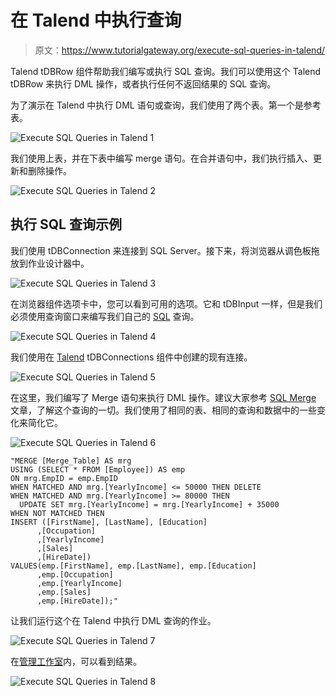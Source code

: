 # 在 Talend 中执行查询

> 原文：<https://www.tutorialgateway.org/execute-sql-queries-in-talend/>

Talend tDBRow 组件帮助我们编写或执行 SQL 查询。我们可以使用这个 Talend tDBRow 来执行 DML 操作，或者执行任何不返回结果的 SQL 查询。

为了演示在 Talend 中执行 DML 语句或查询，我们使用了两个表。第一个是参考表。

![Execute SQL Queries in Talend 1](img/081db3c524db1000d34a75b94b4b39a2.png)

我们使用上表，并在下表中编写 merge 语句。在合并语句中，我们执行插入、更新和删除操作。

![Execute SQL Queries in Talend 2](img/88865b33521f41ee7136464207da45d9.png)

## 执行 SQL 查询示例

我们使用 tDBConnection 来连接到 SQL Server。接下来，将浏览器从调色板拖放到作业设计器中。

![Execute SQL Queries in Talend 3](img/9457b98a98d8dc758aad8a397b032e7c.png)

在浏览器组件选项卡中，您可以看到可用的选项。它和 tDBInput 一样，但是我们必须使用查询窗口来编写我们自己的 [SQL](https://www.tutorialgateway.org/sql/) 查询。

![Execute SQL Queries in Talend 4](img/899cc86863ff6ed003046dae2f9a516d.png)

我们使用在 [Talend](https://www.tutorialgateway.org/talend-tutorial/) tDBConnections 组件中创建的现有连接。

![Execute SQL Queries in Talend 5](img/5f4e9bee9867fac9740969a581e7764c.png)

在这里，我们编写了 Merge 语句来执行 DML 操作。建议大家参考 [SQL Merge](https://www.tutorialgateway.org/sql-merge-statement/) 文章，了解这个查询的一切。我们使用了相同的表、相同的查询和数据中的一些变化来简化它。

![Execute SQL Queries in Talend 6](img/5607ade379568dbbf9953aaaa1588483.png)

```
"MERGE [Merge_Table] AS mrg
USING (SELECT * FROM [Employee]) AS emp
ON mrg.EmpID = emp.EmpID
WHEN MATCHED AND mrg.[YearlyIncome] <= 50000 THEN DELETE
WHEN MATCHED AND mrg.[YearlyIncome] >= 80000 THEN 
  UPDATE SET mrg.[YearlyIncome] = mrg.[YearlyIncome] + 35000
WHEN NOT MATCHED THEN
INSERT ([FirstName], [LastName], [Education]
      ,[Occupation]
      ,[YearlyIncome]
      ,[Sales]
      ,[HireDate])
VALUES(emp.[FirstName], emp.[LastName], emp.[Education]
      ,emp.[Occupation]
      ,emp.[YearlyIncome]
      ,emp.[Sales]
      ,emp.[HireDate]);"
```

让我们运行这个在 Talend 中执行 DML 查询的作业。

![Execute SQL Queries in Talend 7](img/88272164f7e8528cd27665bd5719bcb1.png)

在[管理工作室](https://www.tutorialgateway.org/sql-server-management-studio/)内，可以看到结果。

![Execute SQL Queries in Talend 8](img/1c176ed12d991ec3ef1ad9e1173b209b.png)